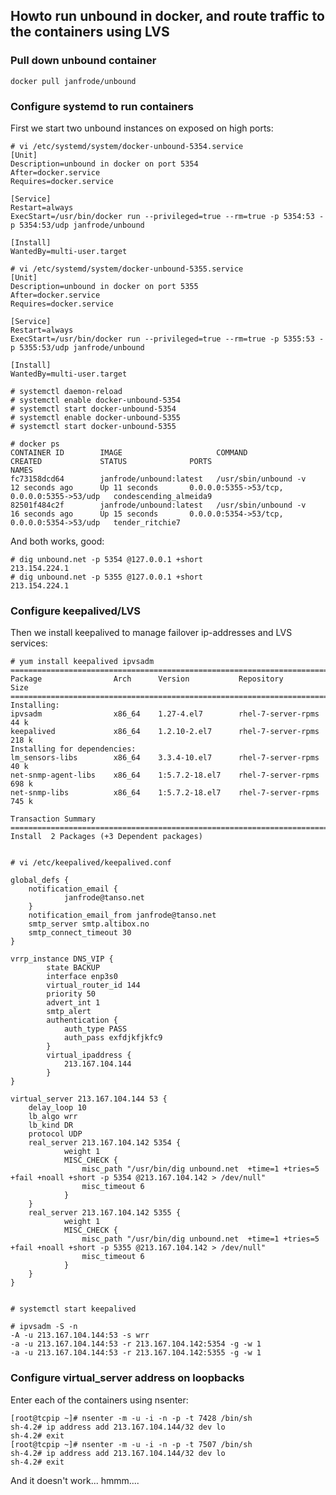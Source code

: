 
## Howto run unbound in docker, and route traffic to the containers using LVS

### Pull down unbound container

	docker pull janfrode/unbound

### Configure systemd to run containers

First we start two unbound instances on exposed on high ports:

	# vi /etc/systemd/system/docker-unbound-5354.service
	[Unit]
	Description=unbound in docker on port 5354
	After=docker.service
	Requires=docker.service

	[Service]
	Restart=always
	ExecStart=/usr/bin/docker run --privileged=true --rm=true -p 5354:53 -p 5354:53/udp janfrode/unbound

	[Install]
	WantedBy=multi-user.target

	# vi /etc/systemd/system/docker-unbound-5355.service
	[Unit]
	Description=unbound in docker on port 5355
	After=docker.service
	Requires=docker.service

	[Service]
	Restart=always
	ExecStart=/usr/bin/docker run --privileged=true --rm=true -p 5355:53 -p 5355:53/udp janfrode/unbound

	[Install]
	WantedBy=multi-user.target

	# systemctl daemon-reload
	# systemctl enable docker-unbound-5354
	# systemctl start docker-unbound-5354
	# systemctl enable docker-unbound-5355
	# systemctl start docker-unbound-5355

	# docker ps
	CONTAINER ID        IMAGE                     COMMAND                CREATED             STATUS              PORTS                                        NAMES
	fc73158dcd64        janfrode/unbound:latest   /usr/sbin/unbound -v   12 seconds ago      Up 11 seconds       0.0.0.0:5355->53/tcp, 0.0.0.0:5355->53/udp   condescending_almeida9   
	82501f484c2f        janfrode/unbound:latest   /usr/sbin/unbound -v   16 seconds ago      Up 15 seconds       0.0.0.0:5354->53/tcp, 0.0.0.0:5354->53/udp   tender_ritchie7          


And both works, good:

	# dig unbound.net -p 5354 @127.0.0.1 +short
	213.154.224.1
	# dig unbound.net -p 5355 @127.0.0.1 +short
	213.154.224.1


### Configure keepalived/LVS

Then we install keepalived to manage failover ip-addresses and LVS services:


	# yum install keepalived ipvsadm
	================================================================================
 	Package                Arch      Version           Repository             Size
	================================================================================
	Installing:
 	ipvsadm                x86_64    1.27-4.el7        rhel-7-server-rpms     44 k
 	keepalived             x86_64    1.2.10-2.el7      rhel-7-server-rpms    218 k
	Installing for dependencies:
 	lm_sensors-libs        x86_64    3.3.4-10.el7      rhel-7-server-rpms     40 k
 	net-snmp-agent-libs    x86_64    1:5.7.2-18.el7    rhel-7-server-rpms    698 k
 	net-snmp-libs          x86_64    1:5.7.2-18.el7    rhel-7-server-rpms    745 k

	Transaction Summary
	================================================================================
	Install  2 Packages (+3 Dependent packages)


	# vi /etc/keepalived/keepalived.conf

	global_defs {
   		notification_email {
     			janfrode@tanso.net
   		}
   		notification_email_from janfrode@tanso.net
   		smtp_server smtp.altibox.no
   		smtp_connect_timeout 30
	}

	vrrp_instance DNS_VIP {
    		state BACKUP
    		interface enp3s0
    		virtual_router_id 144
    		priority 50
    		advert_int 1
    		smtp_alert
    		authentication {
        		auth_type PASS
        		auth_pass exfdjkfjkfc9
    		}
    		virtual_ipaddress {
        		213.167.104.144
    		}
	}

	virtual_server 213.167.104.144 53 {
   		delay_loop 10
   		lb_algo wrr
   		lb_kind DR
   		protocol UDP
   		real_server 213.167.104.142 5354 {
       			weight 1
       			MISC_CHECK {
           			misc_path "/usr/bin/dig unbound.net  +time=1 +tries=5 +fail +noall +short -p 5354 @213.167.104.142 > /dev/null"
           			misc_timeout 6
       			}
   		}
   		real_server 213.167.104.142 5355 {
       			weight 1
       			MISC_CHECK {
           			misc_path "/usr/bin/dig unbound.net  +time=1 +tries=5 +fail +noall +short -p 5355 @213.167.104.142 > /dev/null"
           			misc_timeout 6
       			}
   		}
	}


	# systemctl start keepalived

	# ipvsadm -S -n
	-A -u 213.167.104.144:53 -s wrr
	-a -u 213.167.104.144:53 -r 213.167.104.142:5354 -g -w 1
	-a -u 213.167.104.144:53 -r 213.167.104.142:5355 -g -w 1


### Configure virtual_server address on loopbacks

Enter each of the containers using nsenter:

	[root@tcpip ~]# nsenter -m -u -i -n -p -t 7428 /bin/sh
	sh-4.2# ip address add 213.167.104.144/32 dev lo
	sh-4.2# exit
	[root@tcpip ~]# nsenter -m -u -i -n -p -t 7507 /bin/sh
	sh-4.2# ip address add 213.167.104.144/32 dev lo
	sh-4.2# exit



And it doesn't work... hmmm....

